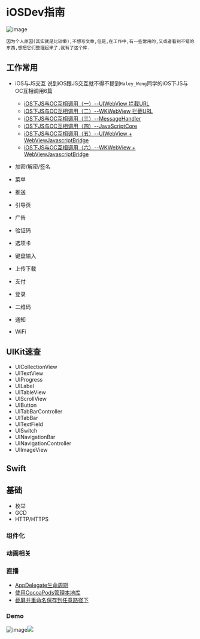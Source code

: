 # **iOSDev指南**
![image](http://peopleofcolorintech.com/wp-content/uploads/2016/02/iOS-Developer.jpg)
 
    因为个人原因(其实就是比较懒),不想写文章,但是,在工作中,有一些常用的,又或者看到不错的东西,想把它们整理起来了,就有了这个库.
## 工作常用
- iOS与JS交互
说到iOS跟JS交互就不得不提到`Haley_Wong`同学的iOS下JS与OC互相调用6篇

	- [iOS下JS与OC互相调用（一）--UIWebView 拦截URL](http://www.jianshu.com/p/7151987f012d)
	- [iOS下JS与OC互相调用（二）--WKWebView 拦截URL](http://www.jianshu.com/p/99c3af6894f4)
	- [iOS下JS与OC互相调用（三）--MessageHandler](http://www.jianshu.com/p/433e59c5a9eb)
	- [iOS下JS与OC互相调用（四）--JavaScriptCore](http://www.jianshu.com/p/4db513ed2c1a)
	- [iOS下JS与OC互相调用（五）--UIWebView + WebViewJavascriptBridge](http://www.jianshu.com/p/2be213e3f673)
	- [iOS下JS与OC互相调用（六）--WKWebView + WebViewJavascriptBridge](http://www.jianshu.com/p/e951af9e5e74)
- 加密/解密/签名
- 菜单
- 推送
- 引导页
- 广告
- 验证码
- 选项卡
- 键盘输入
- 上传下载
- 支付
- 登录
- 二维码
- 通知
- WiFi

## UIKit速查
- UICollectionView
- UITextView
- UIProgress
- UILabel
- UITableView
- UIScrollView
- UIButton
- UITabBarController
- UITabBar
- UITextField
- UISwitch
- UINavigationBar
- UINavigationController
- UIImageView

## Swift
## 基础
- 枚举
- GCD
- HTTP/HTTPS
### 组件化

### 动画相关

### 直播








- [AppDelegate生命周期](https://github.com/gongjujun/MyCode/blob/master/%E6%96%87%E7%AB%A0/%20iOS%20appDelegate%20%E7%94%9F%E5%91%BD%E5%91%A8%E6%9C%9F.md)
- [使用CocoaPods管理本地库](https://github.com/gongjujun/MyCode/blob/master/%E6%96%87%E7%AB%A0/CocoaPods/%E4%BD%BF%E7%94%A8CocoaPods%E7%AE%A1%E7%90%86%E6%9C%AC%E5%9C%B0%E5%BA%93.md)
- [截屏并重命名保存到任意路径下](https://github.com/gongjujun/MyCode/blob/master/%E6%96%87%E7%AB%A0/%E6%88%AA%E5%B1%8F%E5%B9%B6%E9%87%8D%E5%91%BD%E5%90%8D%E4%BF%9D%E5%AD%98%E5%88%B0%E4%BB%BB%E6%84%8F%E8%B7%AF%E5%BE%84%E4%B8%8B.md)
### Demo

  ![image](https://github.com/gongjujun/MyCode/blob/master/Demo/Path/path.gif?raw=true)![](https://github.com/gongjujun/MyCode/raw/master/Demo/%E5%A7%93%E5%90%8D%E6%8E%92%E5%BA%8F/name.png)



